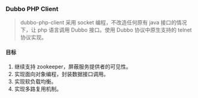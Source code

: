 ### Dubbo PHP Client

> dubbo-php-client 采用 socket 编程，不改造任何原有 java 接口的情况下，让 php 语言调用 Dubbo 接口。使用 Dubbo 协议中原生支持的 telnet 协议实现。

#### 目标
1. 继续支持 zookeeper，屏蔽服务提供者的可见性。
2. 实现面向对象编程，封装数据接口调用。
2. 实现软负载均衡。
3. 实现多路复用机制。